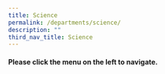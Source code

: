 ```yaml
---
title: Science
permalink: /departments/science/
description: ""
third_nav_title: Science
---
```

<h4><strong>Please click the menu on the left to navigate.</strong></h4>